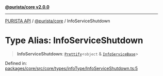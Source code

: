 [**@purista/core v2.0.0**](../README.md)

***

[PURISTA API](../../../packages.md) / [@purista/core](../README.md) / InfoServiceShutdown

# Type Alias: InfoServiceShutdown

> **InfoServiceShutdown**: [`Prettify`](Prettify.md)\<`object` & [`InfoServiceBase`](InfoServiceBase.md)\>

Defined in: [packages/core/src/core/types/infoType/InfoServiceShutdown.ts:5](https://github.com/puristajs/purista/blob/master/packages/core/src/core/types/infoType/InfoServiceShutdown.ts#L5)
